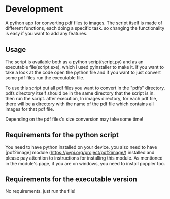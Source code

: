 # Development
A python app for converting pdf files to images. The script itself is made of different functions, each doing a specific task. so changing the functionality is easy if you want to add any features.

## Usage
The script is available both as a python script(script.py) and as an executable file(script.exe), which i used pyinstaller to make it. if you want to take a look at the code open the python file and if you want to just convert some pdf files run the executable file.

To use this script put all pdf files you want to convert in the "pdfs" directory. pdfs directory itself should be in the same directory that the script is in. then run the script. after execution, In images directory, for each pdf file, there will be a directory with the name of the pdf file which contains all images for that pdf file. 

Depending on the pdf files's size conversion may take some time!

## Requirements for the python script
You need to have python installed on your device. you also need to have [pdf2image] module (https://pypi.org/project/pdf2image/) installed and please pay attention to instructions for installing this module. As mentioned in the module's page, if you are on windows, you need to install poppler too.

## Requirements for the executable version
No requirements. just run the file!